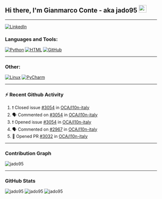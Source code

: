 ## Hi there, I'm Gianmarco Conte - aka jado95 <img src="https://media.giphy.com/media/hvRJCLFzcasrR4ia7z/giphy.gif" width="25px">

---
[![LinkedIn](https://img.shields.io/badge/LinkedIn-0077B5?style=for-the-badge&logo=linkedin&logoColor=white)](https://www.linkedin.com/in/gianmarco-conte-591a08106)

### Languages and Tools:

[![Python](https://img.shields.io/badge/Python-3776AB?style=for-the-badge&logo=python&logoColor=white)](https://www.python.org)
[![HTML](https://img.shields.io/badge/HTML5-E34F26?style=for-the-badge&logo=html5&logoColor=white)](https://developer.mozilla.org/en-US/docs/Web/HTML)
[![GitHub](https://img.shields.io/badge/GitHub-100000?style=for-the-badge&logo=github&logoColor=white)](https://github.com/jado95)

---

### Other:

[![Linux](https://img.shields.io/badge/Linux-FCC624?style=for-the-badge&logo=linux&logoColor=black)](https://www.linux.org)
[![PyCharm](https://img.shields.io/badge/pycharm-143?style=for-the-badge&logo=pycharm&logoColor=black&color=black&labelColor=green)](https://www.jetbrains.com/pycharm)

---

### ⚡ Recent  Github Activity

<!--START_SECTION:activity-->
1. ❗️ Closed issue [#3054](https://github.com/OCA/l10n-italy/issues/3054) in [OCA/l10n-italy](https://github.com/OCA/l10n-italy)
2. 🗣 Commented on [#3054](https://github.com/OCA/l10n-italy/issues/3054) in [OCA/l10n-italy](https://github.com/OCA/l10n-italy)
3. ❗️ Opened issue [#3054](https://github.com/OCA/l10n-italy/issues/3054) in [OCA/l10n-italy](https://github.com/OCA/l10n-italy)
4. 🗣 Commented on [#2967](https://github.com/OCA/l10n-italy/issues/2967) in [OCA/l10n-italy](https://github.com/OCA/l10n-italy)
5. 💪 Opened PR [#3032](https://github.com/OCA/l10n-italy/pull/3032) in [OCA/l10n-italy](https://github.com/OCA/l10n-italy)
<!--END_SECTION:activity-->

---

### Contribution Graph
![jado95](https://activity-graph.herokuapp.com/graph?username=jado95&theme=github)

---

### GitHub Stats
![jado95](https://github-readme-stats.vercel.app/api?username=jado95&bg_color=30,e96443,904e95&title_color=fff&text_color=fff&count_private=true)
![jado95](https://github-readme-stats.vercel.app/api/top-langs/?username=jado95&show_icons=true&theme=react&count_private=true)
![jado95](https://github-readme-streak-stats.herokuapp.com/?user=jado95&show_icons=true&theme=react&count_private=true)
